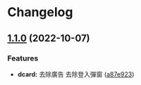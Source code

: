 # Changelog

## [1.1.0](https://github.com/pionxzh/userscripts/compare/dcard-v1.0.0...dcard-v1.1.0) (2022-10-07)


### Features

* **dcard:** 去除廣告 去除登入彈窗 ([a87e923](https://github.com/pionxzh/userscripts/commit/a87e923015cfde5b5f7ab2bba2aa0322bead93af))
